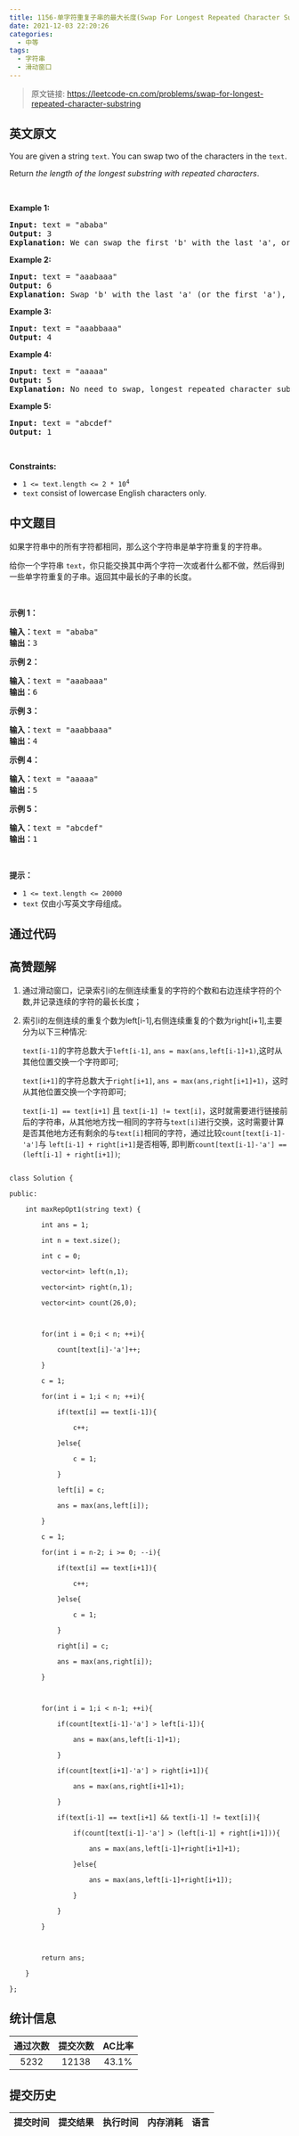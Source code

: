 ```yaml
---
title: 1156-单字符重复子串的最大长度(Swap For Longest Repeated Character Substring)
date: 2021-12-03 22:20:26
categories:
  - 中等
tags:
  - 字符串
  - 滑动窗口
---
```


> 原文链接: https://leetcode-cn.com/problems/swap-for-longest-repeated-character-substring


## 英文原文
<div><p>You are given a string <code>text</code>. You can swap two of the characters in the <code>text</code>.</p>

<p>Return <em>the length of the longest substring with repeated characters</em>.</p>

<p>&nbsp;</p>
<p><strong>Example 1:</strong></p>

<pre>
<strong>Input:</strong> text = &quot;ababa&quot;
<strong>Output:</strong> 3
<strong>Explanation:</strong> We can swap the first &#39;b&#39; with the last &#39;a&#39;, or the last &#39;b&#39; with the first &#39;a&#39;. Then, the longest repeated character substring is &quot;aaa&quot;, which its length is 3.
</pre>

<p><strong>Example 2:</strong></p>

<pre>
<strong>Input:</strong> text = &quot;aaabaaa&quot;
<strong>Output:</strong> 6
<strong>Explanation:</strong> Swap &#39;b&#39; with the last &#39;a&#39; (or the first &#39;a&#39;), and we get longest repeated character substring &quot;aaaaaa&quot;, which its length is 6.
</pre>

<p><strong>Example 3:</strong></p>

<pre>
<strong>Input:</strong> text = &quot;aaabbaaa&quot;
<strong>Output:</strong> 4
</pre>

<p><strong>Example 4:</strong></p>

<pre>
<strong>Input:</strong> text = &quot;aaaaa&quot;
<strong>Output:</strong> 5
<strong>Explanation:</strong> No need to swap, longest repeated character substring is &quot;aaaaa&quot;, length is 5.
</pre>

<p><strong>Example 5:</strong></p>

<pre>
<strong>Input:</strong> text = &quot;abcdef&quot;
<strong>Output:</strong> 1
</pre>

<p>&nbsp;</p>
<p><strong>Constraints:</strong></p>

<ul>
	<li><code>1 &lt;= text.length &lt;= 2 * 10<sup>4</sup></code></li>
	<li><code>text</code> consist of lowercase English characters only.</li>
</ul>
</div>

## 中文题目
<div><p>如果字符串中的所有字符都相同，那么这个字符串是单字符重复的字符串。</p>

<p>给你一个字符串&nbsp;<code>text</code>，你只能交换其中两个字符一次或者什么都不做，然后得到一些单字符重复的子串。返回其中最长的子串的长度。</p>

<p>&nbsp;</p>

<p><strong>示例 1：</strong></p>

<pre><strong>输入：</strong>text = &quot;ababa&quot;
<strong>输出：</strong>3
</pre>

<p><strong>示例 2：</strong></p>

<pre><strong>输入：</strong>text = &quot;aaabaaa&quot;
<strong>输出：</strong>6
</pre>

<p><strong>示例 3：</strong></p>

<pre><strong>输入：</strong>text = &quot;aaabbaaa&quot;
<strong>输出：</strong>4
</pre>

<p><strong>示例 4：</strong></p>

<pre><strong>输入：</strong>text = &quot;aaaaa&quot;
<strong>输出：</strong>5
</pre>

<p><strong>示例 5：</strong></p>

<pre><strong>输入：</strong>text = &quot;abcdef&quot;
<strong>输出：</strong>1
</pre>

<p>&nbsp;</p>

<p><strong>提示：</strong></p>

<ul>
	<li><code>1 &lt;= text.length &lt;= 20000</code></li>
	<li><code>text</code> 仅由小写英文字母组成。</li>
</ul>
</div>

## 通过代码
<RecoDemo>
</RecoDemo>


## 高赞题解
1. 通过滑动窗口，记录索引i的左侧连续重复的字符的个数和右边连续字符的个数,并记录连续的字符的最长长度；
2. 索引i的左侧连续的重复个数为left[i-1],右侧连续重复的个数为right[i+1],主要分为以下三种情况:
    ```text[i-1]```的字符总数大于```left[i-1]```, ```ans = max(ans,left[i-1]+1)```,这时从其他位置交换一个字符即可;
    ```text[i+1]```的字符总数大于```right[i+1]```, ```ans = max(ans,right[i+1]+1)```，这时从其他位置交换一个字符即可;
    ```text[i-1] == text[i+1]``` 且 ```text[i-1] != text[i]```，这时就需要进行链接前后的字符串，从其他地方找一相同的字符与```text[i]```进行交换，这时需要计算是否其他地方还有剩余的与```text[i]```相同的字符，通过比较```count[text[i-1]-'a']```与 ```left[i-1] + right[i+1]```是否相等, 即判断```count[text[i-1]-'a'] == (left[i-1] + right[i+1])```;

```
class Solution {
public:
    int maxRepOpt1(string text) {
        int ans = 1;
        int n = text.size();
        int c = 0;
        vector<int> left(n,1);
        vector<int> right(n,1);
        vector<int> count(26,0);
        
        for(int i = 0;i < n; ++i){
            count[text[i]-'a']++;
        }
        c = 1;
        for(int i = 1;i < n; ++i){
            if(text[i] == text[i-1]){
                c++;
            }else{
                c = 1;
            }
            left[i] = c;
            ans = max(ans,left[i]);
        }
        c = 1;
        for(int i = n-2; i >= 0; --i){
            if(text[i] == text[i+1]){
                c++;
            }else{
                c = 1;
            }
            right[i] = c;
            ans = max(ans,right[i]);
        }
        
        for(int i = 1;i < n-1; ++i){
            if(count[text[i-1]-'a'] > left[i-1]){
                ans = max(ans,left[i-1]+1);
            }
            if(count[text[i+1]-'a'] > right[i+1]){
                ans = max(ans,right[i+1]+1);
            }
            if(text[i-1] == text[i+1] && text[i-1] != text[i]){
                if(count[text[i-1]-'a'] > (left[i-1] + right[i+1])){
                    ans = max(ans,left[i-1]+right[i+1]+1);
                }else{
                    ans = max(ans,left[i-1]+right[i+1]);
                }
            }
        }
        
        return ans;
    }
};
```

## 统计信息
| 通过次数 | 提交次数 | AC比率 |
| :------: | :------: | :------: |
|    5232    |    12138    |   43.1%   |

## 提交历史
| 提交时间 | 提交结果 | 执行时间 |  内存消耗  | 语言 |
| :------: | :------: | :------: | :--------: | :--------: |
